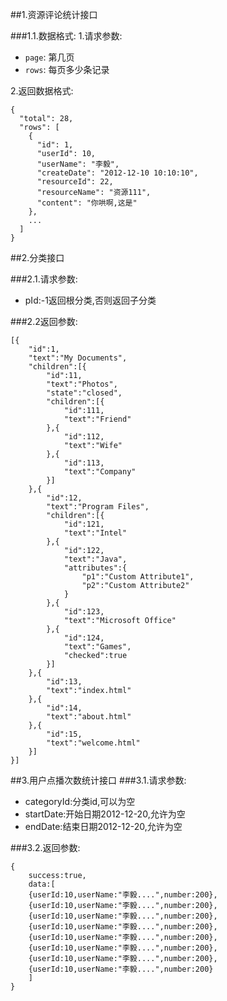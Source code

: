 ##1.资源评论统计接口

###1.1.数据格式:
1.请求参数:
* `page`: 第几页
* `rows`: 每页多少条记录

2.返回数据格式:

```
{
  "total": 28,
  "rows": [
    {
      "id": 1,
      "userId": 10,
      "userName": "李毅",
      "createDate": "2012-12-10 10:10:10",
      "resourceId": 22,
      "resourceName": "资源111",
      "content": "你哄啊,这是"
    },
    ...
  ]
}
```

##2.分类接口

###2.1.请求参数:

* pId:-1返回根分类,否则返回子分类

###2.2返回参数:

```
[{
	"id":1,
	"text":"My Documents",
	"children":[{
		"id":11,
		"text":"Photos",
		"state":"closed",
		"children":[{
			"id":111,
			"text":"Friend"
		},{
			"id":112,
			"text":"Wife"
		},{
			"id":113,
			"text":"Company"
		}]
	},{
		"id":12,
		"text":"Program Files",
		"children":[{
			"id":121,
			"text":"Intel"
		},{
			"id":122,
			"text":"Java",
			"attributes":{
				"p1":"Custom Attribute1",
				"p2":"Custom Attribute2"
			}
		},{
			"id":123,
			"text":"Microsoft Office"
		},{
			"id":124,
			"text":"Games",
			"checked":true
		}]
	},{
		"id":13,
		"text":"index.html"
	},{
		"id":14,
		"text":"about.html"
	},{
		"id":15,
		"text":"welcome.html"
	}]
}]
```

##3.用户点播次数统计接口
###3.1.请求参数:

* categoryId:分类id,可以为空
* startDate:开始日期2012-12-20,允许为空
* endDate:结束日期2012-12-20,允许为空

###3.2.返回参数:

```
{
	success:true,
	data:[
	{userId:10,userName:"李毅....",number:200},
	{userId:10,userName:"李毅....",number:200},
	{userId:10,userName:"李毅....",number:200},
	{userId:10,userName:"李毅....",number:200},
	{userId:10,userName:"李毅....",number:200},
	{userId:10,userName:"李毅....",number:200},
	{userId:10,userName:"李毅....",number:200},
	{userId:10,userName:"李毅....",number:200}
	]
}
```

